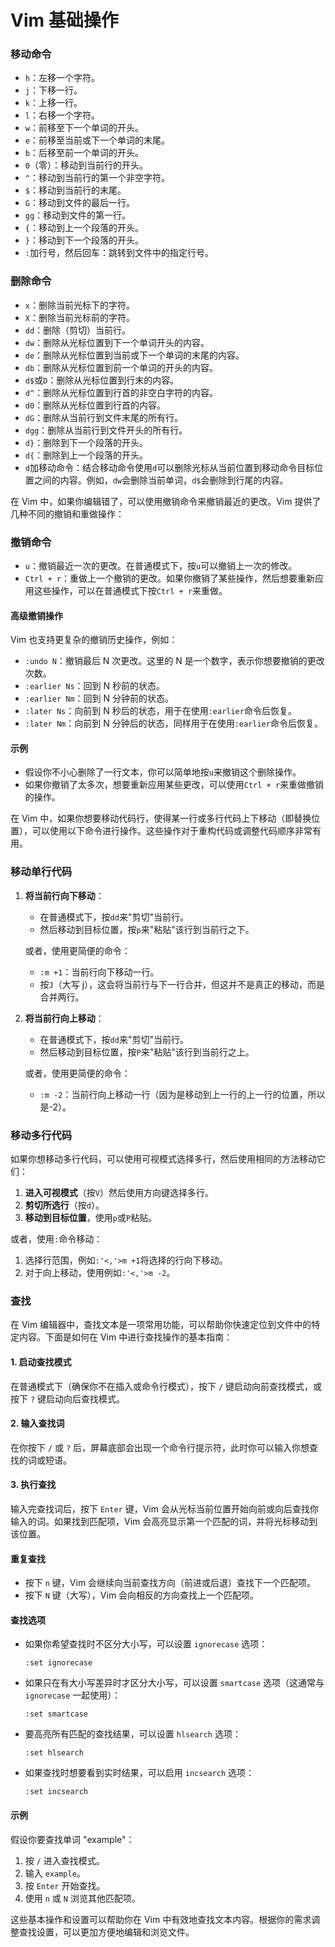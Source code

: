 # Vim 基础操作

### 移动命令

- `h`：左移一个字符。
- `j`：下移一行。
- `k`：上移一行。
- `l`：右移一个字符。
- `w`：前移至下一个单词的开头。
- `e`：前移至当前或下一个单词的末尾。
- `b`：后移至前一个单词的开头。
- `0`（零）：移动到当前行的开头。
- `^`：移动到当前行的第一个非空字符。
- `$`：移动到当前行的末尾。
- `G`：移动到文件的最后一行。
- `gg`：移动到文件的第一行。
- `{`：移动到上一个段落的开头。
- `}`：移动到下一个段落的开头。
- `:`加行号，然后回车：跳转到文件中的指定行号。

### 删除命令

- `x`：删除当前光标下的字符。
- `X`：删除当前光标前的字符。
- `dd`：删除（剪切）当前行。
- `dw`：删除从光标位置到下一个单词开头的内容。
- `de`：删除从光标位置到当前或下一个单词的末尾的内容。
- `db`：删除从光标位置到前一个单词的开头的内容。
- `d$`或`D`：删除从光标位置到行末的内容。
- `d^`：删除从光标位置到行首的非空白字符的内容。
- `d0`：删除从光标位置到行首的内容。
- `dG`：删除从当前行到文件末尾的所有行。
- `dgg`：删除从当前行到文件开头的所有行。
- `d}`：删除到下一个段落的开头。
- `d{`：删除到上一个段落的开头。
- `d`加移动命令：结合移动命令使用`d`可以删除光标从当前位置到移动命令目标位置之间的内容。例如，`dw`会删除当前单词，`d$`会删除到行尾的内容。

在 Vim 中，如果你编辑错了，可以使用撤销命令来撤销最近的更改。Vim 提供了几种不同的撤销和重做操作：

### 撤销命令

- `u`：撤销最近一次的更改。在普通模式下，按`u`可以撤销上一次的修改。
- `Ctrl + r`：重做上一个撤销的更改。如果你撤销了某些操作，然后想要重新应用这些操作，可以在普通模式下按`Ctrl + r`来重做。

#### 高级撤销操作

Vim 也支持更复杂的撤销历史操作，例如：

- `:undo N`：撤销最后 N 次更改。这里的 N 是一个数字，表示你想要撤销的更改次数。
- `:earlier Ns`：回到 N 秒前的状态。
- `:earlier Nm`：回到 N 分钟前的状态。
- `:later Ns`：向前到 N 秒后的状态，用于在使用`:earlier`命令后恢复。
- `:later Nm`：向前到 N 分钟后的状态，同样用于在使用`:earlier`命令后恢复。

#### 示例

- 假设你不小心删除了一行文本，你可以简单地按`u`来撤销这个删除操作。
- 如果你撤销了太多次，想要重新应用某些更改，可以使用`Ctrl + r`来重做撤销的操作。

在 Vim 中，如果你想要移动代码行，使得某一行或多行代码上下移动（即替换位置），可以使用以下命令进行操作。这些操作对于重构代码或调整代码顺序非常有用。

### 移动单行代码

1. **将当前行向下移动**：

   - 在普通模式下，按`dd`来"剪切"当前行。
   - 然后移动到目标位置，按`p`来"粘贴"该行到当前行之下。

   或者，使用更简便的命令：

   - `:m +1`：当前行向下移动一行。
   - 按`J`（大写 j），这会将当前行与下一行合并，但这并不是真正的移动，而是合并两行。

2. **将当前行向上移动**：

   - 在普通模式下，按`dd`来"剪切"当前行。
   - 然后移动到目标位置，按`P`来"粘贴"该行到当前行之上。

   或者，使用更简便的命令：

   - `:m -2`：当前行向上移动一行（因为是移动到上一行的上一行的位置，所以是-2）。

### 移动多行代码

如果你想移动多行代码，可以使用可视模式选择多行，然后使用相同的方法移动它们：

1. **进入可视模式**（按`V`）然后使用方向键选择多行。
2. **剪切所选行**（按`d`）。
3. **移动到目标位置**，使用`p`或`P`粘贴。

或者，使用`:`命令移动：

1. 选择行范围，例如`:'<,'>m +1`将选择的行向下移动。
2. 对于向上移动，使用例如`:'<,'>m -2`。

### 查找

在 Vim 编辑器中，查找文本是一项常用功能，可以帮助你快速定位到文件中的特定内容。下面是如何在 Vim 中进行查找操作的基本指南：

#### 1. 启动查找模式

在普通模式下（确保你不在插入或命令行模式），按下 `/` 键启动向前查找模式，或按下 `?` 键启动向后查找模式。

#### 2. 输入查找词

在你按下 `/` 或 `?` 后，屏幕底部会出现一个命令行提示符，此时你可以输入你想查找的词或短语。

#### 3. 执行查找

输入完查找词后，按下 `Enter` 键，Vim 会从光标当前位置开始向前或向后查找你输入的词。如果找到匹配项，Vim 会高亮显示第一个匹配的词，并将光标移动到该位置。

#### 重复查找

- 按下 `n` 键，Vim 会继续向当前查找方向（前进或后退）查找下一个匹配项。
- 按下 `N` 键（大写），Vim 会向相反的方向查找上一个匹配项。

#### 查找选项

- 如果你希望查找时不区分大小写，可以设置 `ignorecase` 选项：
  ```
  :set ignorecase
  ```
- 如果只在有大小写差异时才区分大小写，可以设置 `smartcase` 选项（这通常与 `ignorecase` 一起使用）：
  ```
  :set smartcase
  ```
- 要高亮所有匹配的查找结果，可以设置 `hlsearch` 选项：
  ```
  :set hlsearch
  ```
- 如果查找时想要看到实时结果，可以启用 `incsearch` 选项：
  ```
  :set incsearch
  ```

#### 示例

假设你要查找单词 "example"：

1. 按 `/` 进入查找模式。
2. 输入 `example`。
3. 按 `Enter` 开始查找。
4. 使用 `n` 或 `N` 浏览其他匹配项。

这些基本操作和设置可以帮助你在 Vim 中有效地查找文本内容。根据你的需求调整查找设置，可以更加方便地编辑和浏览文件。
